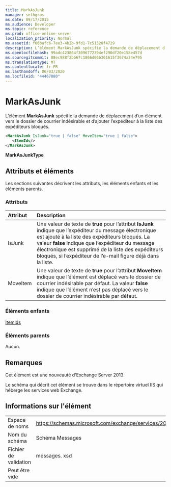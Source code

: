 ```yaml
---
title: MarkAsJunk
manager: sethgros
ms.date: 09/17/2015
ms.audience: Developer
ms.topic: reference
ms.prod: office-online-server
localization_priority: Normal
ms.assetid: f06bafc6-7ee3-4b2b-9fd1-7c51328f4729
description: L’élément MarkAsJunk spécifie la demande de déplacement d’un élément vers le dossier de courrier indésirable et d’ajouter l’expéditeur à la liste des expéditeurs bloqués.
ms.openlocfilehash: 99adc423864f3096772394ef290df20e158e457d
ms.sourcegitcommit: 88ec988f2bb67c1866d06b361615f3674a24e795
ms.translationtype: MT
ms.contentlocale: fr-FR
ms.lasthandoff: 06/03/2020
ms.locfileid: "44467080"
---
```

# <a name="markasjunk"></a>MarkAsJunk

L’élément **MarkAsJunk** spécifie la demande de déplacement d’un élément vers le dossier de courrier indésirable et d’ajouter l’expéditeur à la liste des expéditeurs bloqués. 
  
```XML
<MarkAsJunk IsJunk="true | false" MoveItem="true | false">
   <ItemIds/>
</MarkAsJunk>
```

 **MarkAsJunkType**
## <a name="attributes-and-elements"></a>Attributs et éléments

Les sections suivantes décrivent les attributs, les éléments enfants et les éléments parents.
  
### <a name="attributes"></a>Attributs

|**Attribut**|**Description**|
|:-----|:-----|
|IsJunk  <br/> |Une valeur de texte de **true** pour l’attribut **IsJunk** indique que l’expéditeur du message électronique est ajouté à la liste des expéditeurs bloqués. La valeur **false** indique que l’expéditeur du message électronique est supprimé de la liste des expéditeurs bloqués, si l’expéditeur de l’e-mail figure déjà dans la liste.  <br/> |
|MoveItem  <br/> |Une valeur de texte de **true** pour l’attribut **MoveItem** indique que l’élément est déplacé vers le dossier de courrier indésirable par défaut. La valeur **false** indique que l’élément n’est pas déplacé vers le dossier de courrier indésirable par défaut.  <br/> |
   
### <a name="child-elements"></a>Éléments enfants

[ItemIds](itemids.md)
  
### <a name="parent-elements"></a>Éléments parents

Aucun.
  
## <a name="remarks"></a>Remarques

Cet élément est une nouveauté d'Exchange Server 2013.
  
Le schéma qui décrit cet élément se trouve dans le répertoire virtuel IIS qui héberge les services web Exchange.
  
## <a name="element-information"></a>Informations sur l'élément

|||
|:-----|:-----|
|Espace de noms  <br/> |https://schemas.microsoft.com/exchange/services/2006/messages  <br/> |
|Nom du schéma  <br/> |Schéma Messages  <br/> |
|Fichier de validation  <br/> |messages. xsd  <br/> |
|Peut être vide  <br/> ||
   


